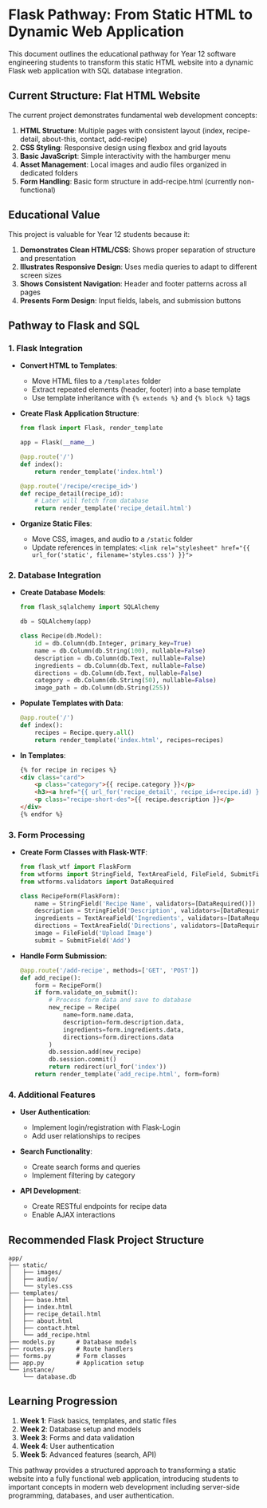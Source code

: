 # Flask Pathway: From Static HTML to Dynamic Web Application

This document outlines the educational pathway for Year 12 software engineering students to transform this static HTML website into a dynamic Flask web application with SQL database integration.

## Current Structure: Flat HTML Website

The current project demonstrates fundamental web development concepts:

1. **HTML Structure**: Multiple pages with consistent layout (index, recipe-detail, about-this, contact, add-recipe)
2. **CSS Styling**: Responsive design using flexbox and grid layouts
3. **Basic JavaScript**: Simple interactivity with the hamburger menu
4. **Asset Management**: Local images and audio files organized in dedicated folders
5. **Form Handling**: Basic form structure in add-recipe.html (currently non-functional)

## Educational Value

This project is valuable for Year 12 students because it:

1. **Demonstrates Clean HTML/CSS**: Shows proper separation of structure and presentation
2. **Illustrates Responsive Design**: Uses media queries to adapt to different screen sizes
3. **Shows Consistent Navigation**: Header and footer patterns across all pages
4. **Presents Form Design**: Input fields, labels, and submission buttons

## Pathway to Flask and SQL

### 1. Flask Integration

- **Convert HTML to Templates**:
  - Move HTML files to a `/templates` folder
  - Extract repeated elements (header, footer) into a base template
  - Use template inheritance with `{% extends %}` and `{% block %}` tags

- **Create Flask Application Structure**:
  ```python
  from flask import Flask, render_template
  
  app = Flask(__name__)
  
  @app.route('/')
  def index():
      return render_template('index.html')
  
  @app.route('/recipe/<recipe_id>')
  def recipe_detail(recipe_id):
      # Later will fetch from database
      return render_template('recipe_detail.html')
  ```

- **Organize Static Files**:
  - Move CSS, images, and audio to a `/static` folder
  - Update references in templates: `<link rel="stylesheet" href="{{ url_for('static', filename='styles.css') }}">`

### 2. Database Integration

- **Create Database Models**:
  ```python
  from flask_sqlalchemy import SQLAlchemy
  
  db = SQLAlchemy(app)
  
  class Recipe(db.Model):
      id = db.Column(db.Integer, primary_key=True)
      name = db.Column(db.String(100), nullable=False)
      description = db.Column(db.Text, nullable=False)
      ingredients = db.Column(db.Text, nullable=False)
      directions = db.Column(db.Text, nullable=False)
      category = db.Column(db.String(50), nullable=False)
      image_path = db.Column(db.String(255))
  ```

- **Populate Templates with Data**:
  ```python
  @app.route('/')
  def index():
      recipes = Recipe.query.all()
      return render_template('index.html', recipes=recipes)
  ```

- **In Templates**:
  ```html
  {% for recipe in recipes %}
  <div class="card">
      <p class="category">{{ recipe.category }}</p>
      <h3><a href="{{ url_for('recipe_detail', recipe_id=recipe.id) }}" class="recipe-link">{{ recipe.name }}</a></h3>
      <p class="recipe-short-des">{{ recipe.description }}</p>
  </div>
  {% endfor %}
  ```

### 3. Form Processing

- **Create Form Classes with Flask-WTF**:
  ```python
  from flask_wtf import FlaskForm
  from wtforms import StringField, TextAreaField, FileField, SubmitField
  from wtforms.validators import DataRequired
  
  class RecipeForm(FlaskForm):
      name = StringField('Recipe Name', validators=[DataRequired()])
      description = StringField('Description', validators=[DataRequired()])
      ingredients = TextAreaField('Ingredients', validators=[DataRequired()])
      directions = TextAreaField('Directions', validators=[DataRequired()])
      image = FileField('Upload Image')
      submit = SubmitField('Add')
  ```

- **Handle Form Submission**:
  ```python
  @app.route('/add-recipe', methods=['GET', 'POST'])
  def add_recipe():
      form = RecipeForm()
      if form.validate_on_submit():
          # Process form data and save to database
          new_recipe = Recipe(
              name=form.name.data,
              description=form.description.data,
              ingredients=form.ingredients.data,
              directions=form.directions.data
          )
          db.session.add(new_recipe)
          db.session.commit()
          return redirect(url_for('index'))
      return render_template('add_recipe.html', form=form)
  ```

### 4. Additional Features

- **User Authentication**:
  - Implement login/registration with Flask-Login
  - Add user relationships to recipes

- **Search Functionality**:
  - Create search forms and queries
  - Implement filtering by category

- **API Development**:
  - Create RESTful endpoints for recipe data
  - Enable AJAX interactions

## Recommended Flask Project Structure

```
app/
├── static/
│   ├── images/
│   ├── audio/
│   └── styles.css
├── templates/
│   ├── base.html
│   ├── index.html
│   ├── recipe_detail.html
│   ├── about.html
│   ├── contact.html
│   └── add_recipe.html
├── models.py      # Database models
├── routes.py      # Route handlers
├── forms.py       # Form classes
├── app.py         # Application setup
└── instance/
    └── database.db
```

## Learning Progression

1. **Week 1**: Flask basics, templates, and static files
2. **Week 2**: Database setup and models
3. **Week 3**: Forms and data validation
4. **Week 4**: User authentication
5. **Week 5**: Advanced features (search, API)

This pathway provides a structured approach to transforming a static website into a fully functional web application, introducing students to important concepts in modern web development including server-side programming, databases, and user authentication.
